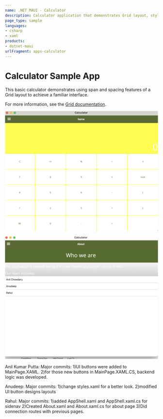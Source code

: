 ```yaml
---
name: .NET MAUI - Calculator
description: Calculator application that demonstrates Grid layout, styling, and event handling.
page_type: sample
languages:
- csharp
- xaml
products:
- dotnet-maui
urlFragment: apps-calculator
---
```


# Calculator Sample App

This basic calculator demonstrates using span and spacing features of a Grid layout to achieve a familiar interface.

For more information, see the [Grid documentation](https://docs.microsoft.com/dotnet/maui/user-interface/layouts/grid).

![Calculator Mac application screenshot](images/p.png "Calculator application screenshot")

![Calculator iOS application screenshot](images/q.png "Calculator application screenshot")

Anil Kumar Putta:
     Major commits: 1)UI buttons were added to MainPage.XAML.
                    2)for those new buttons in MainPage.XAML.CS, backend logic was developed.    

Anudeep:
     Major commits:
                    1)change styles.xaml for a better look.
                     2)modified UI button designs layouts

                    
Rahul:
     Major commits:
                       1)added AppShell.xaml and AppShell.xaml.cs for sidenav
                       2)Created About.xaml and About.xaml.cs for about page
                       3)Did connection routes with previous pages.

